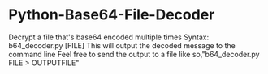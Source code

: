 # Python-Base64-File-Decoder

Decrypt a file that's base64 encoded multiple times
Syntax: b64_decoder.py [FILE]
This will output the decoded message to the command line
Feel free to send the output to a file like so,"b64_decoder.py FILE > OUTPUTFILE"
